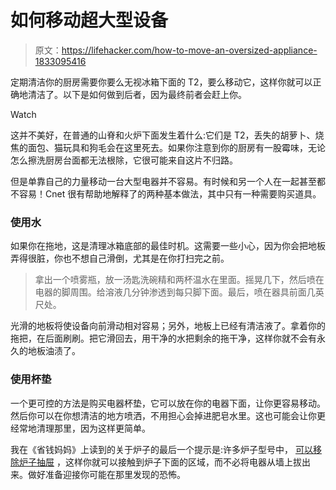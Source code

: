 # 如何移动超大型设备

> 原文：<https://lifehacker.com/how-to-move-an-oversized-appliance-1833095416>

定期清洁你的厨房需要你要么无视冰箱下面的 T2，要么移动它，这样你就可以正确地清洁了。以下是如何做到后者，因为最终前者会赶上你。

Watch

这并不美好，在普通的山脊和火炉下面发生着什么:它们是 T2，丢失的胡萝卜、烧焦的面包、猫玩具和狗毛会在这里死去。如果你注意到你的厨房有一股霉味，无论怎么擦洗厨房台面都无法根除，它很可能来自这片不归路。

但是单靠自己的力量移动一台大型电器并不容易。有时候和另一个人在一起甚至都不容易！Cnet 很有帮助地解释了的两种基本做法，其中只有一种需要购买道具。

### 使用水

如果你在拖地，这是清理冰箱底部的最佳时机。这需要一些小心，因为你会把地板弄得很脏，你也不想自己滑倒，尤其是在你打扫完之前。

> 拿出一个喷雾瓶，放一汤匙洗碗精和两杯温水在里面。摇晃几下，然后喷在电器的脚周围。给溶液几分钟渗透到每只脚下面。最后，喷在器具前面几英尺处。

光滑的地板将使设备向前滑动相对容易；另外，地板上已经有清洁液了。拿着你的拖把，在后面刷刷。把它滑回去，用干净的水把剩余的拖干净，这样你就不会有永久的地板油渍了。

### 使用杯垫

一个更可控的方法是购买电器杯垫，它可以放在你的电器下面，让你更容易移动。然后你可以在你想清洁的地方喷洒，不用担心会掉进肥皂水里。这也可能会让你更经常地清理那里，因为这样更简单。

我在《省钱妈妈》上读到的关于炉子的最后一个提示是:许多炉子型号中， [可以移除炉子抽屉](https://moneysavingmom.com/2013/01/why-you-shouldnt-wait-a-year-to-clean-out-underneath-your-oven-ahem.html) ，这样你就可以接触到炉子下面的区域，而不必将电器从墙上拔出来。做好准备迎接你可能在那里发现的恐怖。